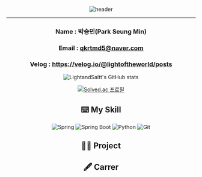 <div align="center">

![header](https://capsule-render.vercel.app/api?type=waving&height=300&color=gradient&text=Welcome%20to%20SeungMin's%20GitHub%20🙋🏻‍♂️&fontSize=40&fontAlign=50&animation=fadeIn)

</div>

-----------------------------------------------------------------------------------------------------------------------------------------------------------------------------------

<div align="center">

### Name : 박승민(Park Seung Min)
### Email : qkrtmd5@naver.com
### Velog : https://velog.io/@lightoftheworld/posts

  
![LightandSaltt's GitHub stats](https://github-readme-stats.vercel.app/api?username=LightandSaltt&show_icons=true&theme=radical) 

[![Solved.ac
프로필](http://mazassumnida.wtf/api/v2/generate_badge?boj=qkrtmd893)](https://solved.ac/qkrtmd893)

</div>

<div align="center">

⌨️  My Skill
-----------------------------------------------------------------------------------------------------------------------------------------------------------------------------------

![Spring](https://img.shields.io/badge/Spring-6DB33F.svg?&style=for-the-badge&logo=Spring&logoColor=white)      ![Spring Boot](https://img.shields.io/badge/Spring%20Boot-6DB33F.svg?&style=for-the-badge&logo=Spring%20Boot&logoColor=white)      ![Python](https://img.shields.io/badge/Python-3776AB.svg?&style=for-the-badge&logo=Python&logoColor=white)     ![Git](https://img.shields.io/badge/Git-F05032.svg?&style=for-the-badge&logo=Git&logoColor=white)
</div>


<div align="center">

🤝🏻  Project
------------------------------------------------------------------------------------------------------------------------------------------------------------------------------------



</div>

<div align="center">

🖋️ Carrer
------------------------------------------------------------------------------------------------------------------------------------------------------------------------------------


</div>
